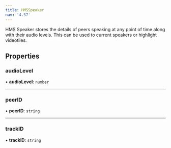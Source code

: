 ```yaml
---
title: HMSSpeaker
nav: '4.57'
---
```


HMS Speaker stores the details of peers speaking at any point of time along with
their audio levels. This can be used to current speakers or highlight videotiles.

## Properties

### audioLevel

• **audioLevel**: `number`

---

### peerID

• **peerID**: `string`

---

### trackID

• **trackID**: `string`
